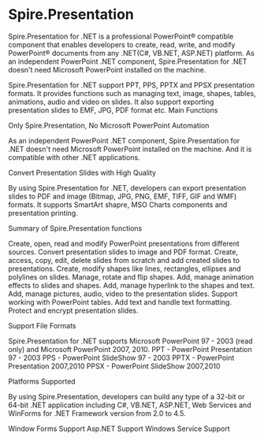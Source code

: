 Spire.Presentation
==================

Spire.Presentation for .NET is a professional PowerPoint® compatible component that enables developers to create, read, write, and modify PowerPoint® documents from any .NET(C#, VB.NET, ASP.NET) platform. As an independent PowerPoint .NET component, Spire.Presentation for .NET doesn't need Microsoft PowerPoint installed on the machine.

Spire.Presentation for .NET support PPT, PPS, PPTX and PPSX presentation formats. It provides functions such as managing text, image, shapes, tables, animations, audio and video on slides. It also support exporting presentation slides to EMF, JPG, PDF format etc.
Main Functions

Only Spire.Presentation, No Microsoft PowerPoint Automation

As an independent PowerPoint .NET component, Spire.Presentation for .NET doesn't need Microsoft PowerPoint installed on the machine. And it is compatible with other .NET applications.

Convert Presentation Slides with High Quality

By using Spire.Presentation for .NET, developers can export presentation slides to PDF and image (Bitmap, JPG, PNG, EMF, TIFF, GIF and WMF) formats. It supports SmartArt shapre, MSO Charts components and presentation printing.

Summary of Spire.Presentation functions

Create, open, read and modify PowerPoint presentations from different sources.
Convert presentation slides to image and PDF format.
Create, access, copy, edit, delete slides from scratch and add created slides to presentations.
Create, modify shapes like lines, rectangles, ellipses and polylines on slides.
Manage, rotate and flip shapes.
Add, manage animation effects to slides and shapes.
Add, manage hyperlink to the shapes and text.
Add, manage pictures, audio, video to the presentation slides.
Support working with PowerPoint tables.
Add text and handle text formatting.
Protect and encrypt presentation slides.

Support File Formats

Spire.Presentation for .NET supports Microsoft PowerPoint 97 - 2003 (read only) and Microsoft PowerPoint 2007, 2010.
PPT - PowerPoint Presentation 97 - 2003
PPS - PowerPoint SlideShow 97 - 2003
PPTX - PowerPoint Presentation 2007,2010
PPSX - PowerPoint SlideShow 2007,2010

Platforms Supported

By using Spire.Presentation, developers can build any type of a 32-bit or 64-bit .NET application including C#, VB.NET, ASP.NET, Web Services and WinForms for .NET Framework version from 2.0 to 4.5.

Window Forms Support
Asp.NET Support
Windows Service Support
